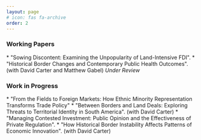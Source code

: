 ```yaml
---
layout: page
# icon: fas fa-archive
order: 2
---
```


<h3> Working Papers </h3> 
* "Sowing Discontent: Examining the Unpopularity of Land-Intensive FDI".
* "Historical Border Changes and Contemporary Public Health Outcomes". (with David Carter and Matthew Gabel) <em>Under
Review</em>
<br>
<h3> Work in Progress </h3>
* "From the Fields to Foreign Markets: How Ethnic Minority Representation Transforms Trade Policy"
* "Between Borders and Land Deals: Exploring Threats to Territorial Identity in South America". (with David Carter)
* "Managing Contested Investment: Public Opinion and the Effectiveness of Private Regulation".
* "How Historical Border Instability Affects Patterns of Economic Innovation". (with David Carter)